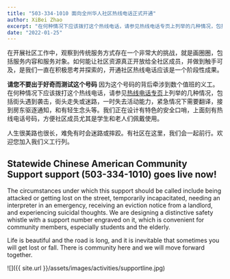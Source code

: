 ```yaml
---
title: "503-334-1010 面向全州华人社区热线电话正式开通"
author: XiBei Zhao
excerpt: "在何种情况下应该拨打这个热线电话，请参见热线电话专页上列举的几种情况，包括街头遇到袭击，街头走失或迷路，一时失去活动能力，紧急情况下需要翻译，接到房东驱逐通知，和有轻生念头等。"
date: "2022-01-25"
---
```


在开展社区工作中，观察到传统服务方式存在一个非常大的挑战，就是画圈圈，包括服务内容和服务对象。如何能让社区资源真正开放给全社区成员，并做到触手可及，是我们一直在积极思考并探索的，开通社区热线电话应该是一个阶段性成果。

**请您不要出于好奇而测试这个号码** 因为这个号码的背后牵涉到数个值班的义工。在何种情况下应该拨打这个热线电话，请参见[热线电话专页](https://pdxchinese.org/supportline/)上列举的几种情况，包括街头遇到袭击，街头走失或迷路，一时失去活动能力，紧急情况下需要翻译，接到房东驱逐通知，和有轻生念头等。我们正在设计有特色的安全口哨，上面刻有热线电话号码，方便社区成员尤其是学生和老人们佩戴使用。

人生很美路也很长，难免有时会迷路或摔跤。有社区在这里，我们会一起前行。欢迎您加入我们义工行列。

## Statewide Chinese American Community Support support (503-334-1010) goes live now!

The circumstances under which this support should be called include being attacked or getting lost on the street, temporarily incapacitated, needing an interpreter in an emergency, receiving an eviction notice from a landlord, and experiencing suicidal thoughts. We are designing a distinctive safety whistle with a support number engraved on it, which is convenient for community members, especially students and the elderly.

Life is beautiful and the road is long, and it is inevitable that sometimes you will get lost or fall. There is community here and we will move forward together.

![]({{ site.url }}/assets/images/activities/supportline.jpg)
